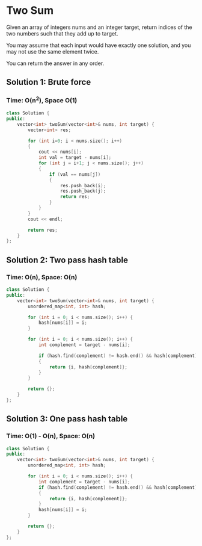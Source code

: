# Two Sum

Given an array of integers nums and an integer target, return indices of the two numbers such that they add up to target.

You may assume that each input would have exactly one solution, and you may not use the same element twice.

You can return the answer in any order.

## Solution 1: Brute force
### Time: O(n<sup>2</sup>), Space O(1)
``` c++
class Solution {
public:
    vector<int> twoSum(vector<int>& nums, int target) {
        vector<int> res;

        for (int i=0; i < nums.size(); i++)
        {
            cout << nums[i];
            int val = target - nums[i];
            for (int j = i+1; j < nums.size(); j++)
            {
                if (val == nums[j])
                {
                    res.push_back(i);
                    res.push_back(j);
                    return res;
                }
            }
        }
        cout << endl;

        return res;
    }
};
```

## Solution 2: Two pass hash table
### Time: O(n), Space: O(n)

``` c++
class Solution {
public:
    vector<int> twoSum(vector<int>& nums, int target) {
        unordered_map<int, int> hash;

        for (int i = 0; i < nums.size(); i++) {
            hash[nums[i]] = i;
        }

        for (int i = 0; i < nums.size(); i++) {
            int complement = target - nums[i];

            if (hash.find(complement) != hash.end() && hash[complement] != i)
            {
                return {i, hash[complement]};
            }
        }

        return {};
    }
};
```

## Solution 3: One pass hash table
### Time: O(1) - O(n), Space: O(n)

``` c++
class Solution {
public:
    vector<int> twoSum(vector<int>& nums, int target) {
        unordered_map<int, int> hash;

        for (int i = 0; i < nums.size(); i++) {
            int complement = target - nums[i];
            if (hash.find(complement) != hash.end() && hash[complement] != i)
            {
                return {i, hash[complement]};
            }
            hash[nums[i]] = i;
        }

        return {};
    }
};
```
